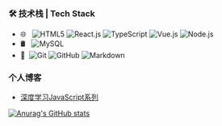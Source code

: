 ### 🛠 技术栈 | Tech Stack

- 🌐 &#160; ![HTML5](https://img.shields.io/badge/-HTML5-EFEFEF?style=flat&logo=HTML5)
![React.js](https://img.shields.io/badge/-React.js-EFEFEF?style=flat&logo=React)
![TypeScript](https://img.shields.io/badge/-TypeScript-EFEFEF?style=flat&logo=TypeScript)
![Vue.js](https://img.shields.io/badge/-VueJS-EFEFEF?style=flat&logo=Vue.js)
![Node.js](https://img.shields.io/badge/-Node.js-EFEFEF?style=flat&logo=node.js)
- 🛢 &#160; ![MySQL](https://img.shields.io/badge/-MySQL-CCCCCC?style=flat&logo=mysql)
- 🔧 &#160;![Git](https://img.shields.io/badge/-Git-3178C6?style=flat&logo=git)
![GitHub](https://img.shields.io/badge/-GitHub-3178C6?style=flat&logo=github)
![Markdown](https://img.shields.io/badge/-Markdown-3178C6?style=flat&logo=markdown)


### 个人博客
- [深度学习JavaScript系列](https://github.com/qza6268963/Blog/issues/7)

[![Anurag's GitHub stats](https://github-readme-stats.vercel.app/api?username=qza6268963&theme=react&show_icons=true)](https://github.com/qza6268963)
